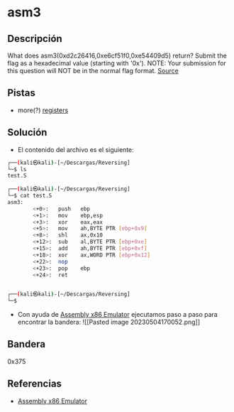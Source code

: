 # asm3




## Descripción
What does asm3(0xd2c26416,0xe6cf51f0,0xe54409d5) return? Submit the flag as a hexadecimal value (starting with '0x'). NOTE: Your submission for this question will NOT be in the normal flag format. [Source](https://jupiter.challenges.picoctf.org/static/df999527eaecf46f259c4337a820856c/test.S)

## Pistas
- more(?) [registers](https://wiki.skullsecurity.org/index.php?title=Registers)

## Solución

- El contenido del archivo es el siguiente:
``` bash
┌──(kali㉿kali)-[~/Descargas/Reversing]
└─$ ls
test.S
                                                                                                                                                           
┌──(kali㉿kali)-[~/Descargas/Reversing]
└─$ cat test.S 
asm3:
        <+0>:   push   ebp
        <+1>:   mov    ebp,esp
        <+3>:   xor    eax,eax
        <+5>:   mov    ah,BYTE PTR [ebp+0x9]
        <+8>:   shl    ax,0x10
        <+12>:  sub    al,BYTE PTR [ebp+0xe]
        <+15>:  add    ah,BYTE PTR [ebp+0xf]
        <+18>:  xor    ax,WORD PTR [ebp+0x12]
        <+22>:  nop
        <+23>:  pop    ebp
        <+24>:  ret    

                                                                                                                                                           
┌──(kali㉿kali)-[~/Descargas/Reversing]
└─$ 

``` 


- Con ayuda de [Assembly x86 Emulator](https://carlosrafaelgn.com.br/Asm86/) ejecutamos paso a paso para encontrar la bandera:
![[Pasted image 20230504170052.png]]

## Bandera 
0x375



## Referencias
- [Assembly x86 Emulator](https://carlosrafaelgn.com.br/Asm86/)
